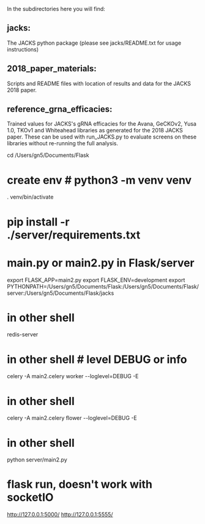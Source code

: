 In the subdirectories here you will find:

## jacks:  

The JACKS python package (please see jacks/README.txt for usage instructions)


## 2018_paper_materials: 

Scripts and README files with location of results and data for the JACKS 2018 paper.

## reference_grna_efficacies:

Trained values for JACKS's gRNA efficacies for the Avana, GeCKOv2, Yusa 1.0, TKOv1 and Whiteahead
libraries as generated for the 2018 JACKS paper. These can be used with 
run_JACKS.py to evaluate screens on these libraries without re-running
the full analysis.


cd /Users/gn5/Documents/Flask
# create env # python3 -m venv venv
. venv/bin/activate 
# pip install -r ./server/requirements.txt
# main.py or main2.py in Flask/server 
export FLASK_APP=main2.py
export FLASK_ENV=development
export PYTHONPATH=/Users/gn5/Documents/Flask:/Users/gn5/Documents/Flask/server:/Users/gn5/Documents/Flask/jacks

# in other shell 
redis-server
# in other shell # level DEBUG or info
celery -A main2.celery worker --loglevel=DEBUG -E
# in other shell
celery -A main2.celery flower --loglevel=DEBUG -E
# in other shell
python server/main2.py


# flask run, doesn't work with socketIO
http://127.0.0.1:5000/
http://127.0.0.1:5555/